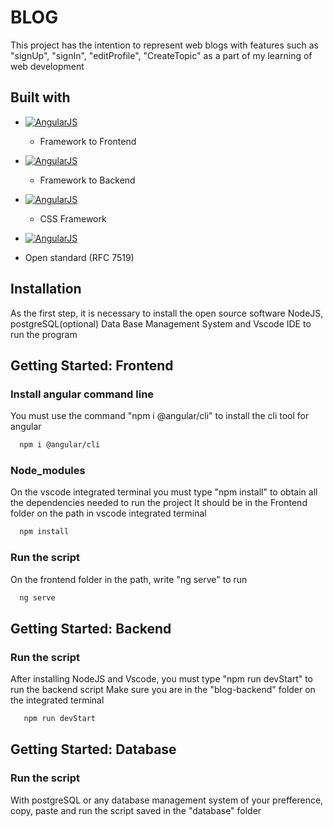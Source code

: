 # BLOG
 This project has the intention to represent web blogs with features such as "signUp", "signIn", "editProfile", "CreateTopic" as a part of my learning of web development

## Built with
- [![AngularJS](https://angular.io/assets/images/logos/angular/angular.png)](https://angular.io/)
  - Framework to Frontend
    
- [![AngularJS](https://upload.wikimedia.org/wikipedia/commons/6/64/Expressjs.png)](https://expressjs.com/)
  - Framework to Backend

- [![AngularJS](https://upload.wikimedia.org/wikipedia/commons/thumb/d/d5/Tailwind_CSS_Logo.svg/320px-Tailwind_CSS_Logo.svg.png)](https://tailwindcss.com/)
  - CSS Framework
 
 - [![AngularJS](https://seeklogo.com/images/J/json-web-tokens-jwt-io-logo-C003DEC47A-seeklogo.com.png)](https://jwt.io/)
  - Open standard (RFC 7519)

## Installation
As the first step, it is necessary to install the open source software NodeJS, postgreSQL(optional) Data Base Management System and Vscode IDE to run the program

## Getting Started: Frontend 
 ### Install angular command line
   You must use the command "npm i @angular/cli" to install the cli tool for angular
   ```bash
     npm i @angular/cli
   ```
 ### Node_modules
   On the vscode integrated terminal you must type "npm install" to obtain all the dependencies needed to run the project
   It should be in the Frontend folder on the path in vscode integrated terminal
   ```bash
     npm install
   ```
 ### Run the script
   On the frontend folder in the path, write "ng serve" to run
   ```bash
     ng serve
   ```
## Getting Started: Backend
 ### Run the script
  After installing NodeJS and Vscode, you must type "npm run devStart" to run the backend script
  Make sure you are in the "blog-backend" folder on the integrated terminal
  ```bash
     npm run devStart
   ```
## Getting Started: Database  
 ### Run the script
   With postgreSQL or any database management system of your prefference, copy, paste and run the script saved in the "database" folder

